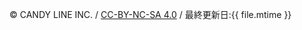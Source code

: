© CANDY LINE INC. / [CC-BY-NC-SA 4.0](https://creativecommons.org/licenses/by-nc-sa/4.0/) / 最終更新日:{{ file.mtime }}

